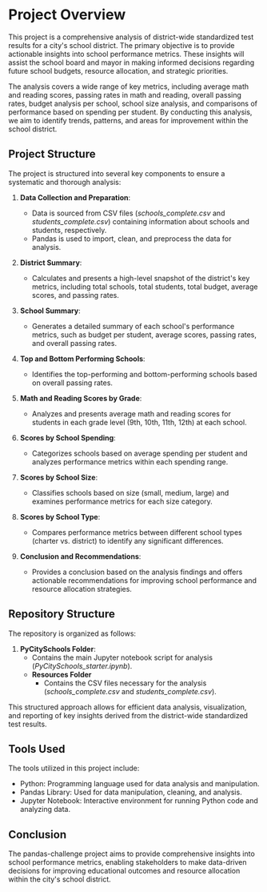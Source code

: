 # Project Overview
This project is a comprehensive analysis of district-wide standardized test results for a city's school district. The primary objective is to provide actionable insights into school performance metrics. These insights will assist the school board and mayor in making informed decisions regarding future school budgets, resource allocation, and strategic priorities.

The analysis covers a wide range of key metrics, including average math and reading scores, passing rates in math and reading, overall passing rates, budget analysis per school, school size analysis, and comparisons of performance based on spending per student. By conducting this analysis, we aim to identify trends, patterns, and areas for improvement within the school district.

## Project Structure
The project is structured into several key components to ensure a systematic and thorough analysis:

1. **Data Collection and Preparation**:
   - Data is sourced from CSV files (*schools_complete.csv* and *students_complete.csv*) containing information about schools and students, respectively.
   - Pandas is used to import, clean, and preprocess the data for analysis.

2. **District Summary**:
   - Calculates and presents a high-level snapshot of the district's key metrics, including total schools, total students, total budget, average scores, and passing rates.

3. **School Summary**:
   - Generates a detailed summary of each school's performance metrics, such as budget per student, average scores, passing rates, and overall passing rates.

4. **Top and Bottom Performing Schools**:
   - Identifies the top-performing and bottom-performing schools based on overall passing rates.

5. **Math and Reading Scores by Grade**:
   - Analyzes and presents average math and reading scores for students in each grade level (9th, 10th, 11th, 12th) at each school.

6. **Scores by School Spending**:
   - Categorizes schools based on average spending per student and analyzes performance metrics within each spending range.

7. **Scores by School Size**:
   - Classifies schools based on size (small, medium, large) and examines performance metrics for each size category.

8. **Scores by School Type**:
   - Compares performance metrics between different school types (charter vs. district) to identify any significant differences.

9. **Conclusion and Recommendations**:
   - Provides a conclusion based on the analysis findings and offers actionable recommendations for improving school performance and resource allocation strategies.

## Repository Structure
The repository is organized as follows:

1. **PyCitySchools Folder**:
   - Contains the main Jupyter notebook script for analysis (*PyCitySchools_starter.ipynb*).
   - **Resources Folder**
     - Contains the CSV files necessary for the analysis (*schools_complete.csv* and *students_complete.csv*).

This structured approach allows for efficient data analysis, visualization, and reporting of key insights derived from the district-wide standardized test results.

## Tools Used
The tools utilized in this project include:

- Python: Programming language used for data analysis and manipulation.
- Pandas Library: Used for data manipulation, cleaning, and analysis.
- Jupyter Notebook: Interactive environment for running Python code and analyzing data.

## Conclusion
The pandas-challenge project aims to provide comprehensive insights into school performance metrics, enabling stakeholders to make data-driven decisions for improving educational outcomes and resource allocation within the city's school district.
